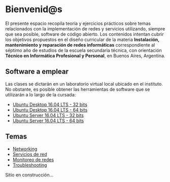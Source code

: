 # Bienvenid@s

El presente espacio recopila teoría y ejercicios prácticos sobre temas relacionados con la implementación de redes y servicios utilizando, siempre que sea posible, software de código abierto. Los contenidos intentan cubrir los objetivos propuestos en el diseño curricular de la materia **Instalación, mantenimiento y reparación de redes informáticas** correspondiente al séptimo año de estudios de la escuela secundaria técnica, con orientación **Técnico en Informática Profesional y Personal**, en Buenos Aires, Argentina. 

## Software a emplear
Las clases se dictarán en un laboratorio virtual local ubicado en el instituto. No obstante, es posible obtener las herramientas de software que se utilizarán a lo largo de la cursada: 

* [Ubuntu Desktop 16.04 LTS - 32 bits](http://releases.ubuntu.com/16.04/ubuntu-16.04.2-desktop-i386.iso)
* [Ubuntu Desktop 16.04 LTS - 64 bits](http://releases.ubuntu.com/16.04/ubuntu-16.04.2-desktop-amd64.iso)
* [Ubuntu Server 16.04 LTS - 32 bits](http://releases.ubuntu.com/16.04/ubuntu-16.04.2-server-i386.iso)
* [Ubuntu Server 16.04 LTS - 64 bits](http://releases.ubuntu.com/16.04/ubuntu-16.04.2-server-amd64.iso)

## Temas

* [Networking](#)
* [Servicios de red](#)
* [Monitoreo de redes](#)
* [Troubleshooting](#)

Sitio en construcción...
